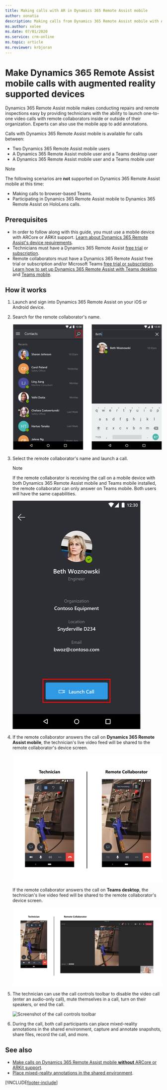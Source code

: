 ```yaml
---
title: Making calls with AR in Dynamics 365 Remote Assist mobile
author: xonatia
description: Making calls from Dynamics 365 Remote Assist mobile with AR support 
ms.author: xolee
ms.date: 07/01/2020 
ms.service: crm-online
ms.topic: article
ms.reviewer: krbjoran
---
```

# Make Dynamics 365 Remote Assist mobile calls with augmented reality supported devices

Dynamics 365 Remote Assist mobile makes conducting repairs and remote inspections easy by providing technicians with the ability to launch one-to-one video calls with remote collaborators inside or outside of their organization. Experts can also use the mobile app to add annotations.

Calls with Dynamics 365 Remote Assist mobile is available for calls between:

- Two Dynamics 365 Remote Assist mobile users
- A Dynamics 365 Remote Assist mobile user and a Teams desktop user
- A Dynamics 365 Remote Assist mobile user and a Teams mobile user

> [!NOTE]
> The following scenarios are **not** supported on Dynamics 365 Remote Assist mobile at this time:
>
> - Making calls to browser-based Teams.
> - Participating in Dynamics 365 Remote Assist mobile to Dynamics 365 Remote Assist on HoloLens calls.

## Prerequisites

- In order to follow along with this guide, you must use a mobile device with ARCore or ARKit support. [Learn about Dynamics 365 Remote Assist's device requirements](../requirements.md).
- Technicians must have a Dynamics 365 Remote Assist [free trial](../try-remote-assist.md) or [subscription](../buy-remote-assist.md).
- Remote collaborators must have a Dynamics 365 Remote Assist free trial or subscription and/or Microsoft Teams [free trial or subscription](https://www.microsoft.com/microsoft-365/microsoft-teams/group-chat-software). [Learn how to set up Dynamics 365 Remote Assist with Teams desktop](../teams-pc-all.md) and [Teams mobile](../teams-mobile-all.md).

## How it works

1. Launch and sign into Dynamics 365 Remote Assist on your iOS or Android device.

2. Search for the remote collaborator's name.

   ![Screenshot of Dynamics 365 Remote Assist mobile, showing the contacts screen and highlighting the search icon](./media/search-collaborator.PNG "Screenshot of Dynamics 365 Remote Assist mobile, showing the contacts screen and highlighting the search icon")

3. Select the remote collaborator's name and launch a call.

   > [!NOTE]
   > If the remote collaborator is receiving the call on a mobile device with both Dynamics 365 Remote Assist mobile and Teams mobile installed, the remote collaborator can only answer on Teams mobile. Both users will have the same capabilities.

   ![Screenshot of Dynamics 365 Remote Assist mobile showing the Launch Call button.](./media/calls_3.png)

4. If the remote collaborator answers the call on **Dynamics 365 Remote Assist mobile**, the technician's live video feed will be shared to the remote collaborator's device screen.

   ![Screenshot of Dynamics 365 Remote Assist mobile to Dynamics 365 Remote Assist mobile call.](./media/ram-ram_toolbar.png)

   If the remote collaborator answers the call on **Teams desktop**, the technician's live video feed will be shared to the remote collaborator's device screen.

   ![Screenshot of a Dynamics 365 Remote Assist mobile to Microsoft Teams call.](./media/ram-teams-video.png)

5. The technician can use the call controls toolbar to disable the video call (enter an audio-only call), mute themselves in a call, turn on their speakers, or end the call. 

   ![Screenshot of the call controls toolbar](./media/call-controls-toolbar.PNG)

6. During the call, both call participants can place mixed-reality annotations in the shared environment, capture and annotate snapshots, share files, record the call, and more.

## See also

- [Make calls on Dynamics 365 Remote Assist mobile **without** ARCore or ARKit support](./calls-using-devices-without-ar.md).
- [Place mixed-reality annotations in the shared environment](./annotate-shared-environment.md).


[!INCLUDE[footer-include](../../includes/footer-banner.md)]
